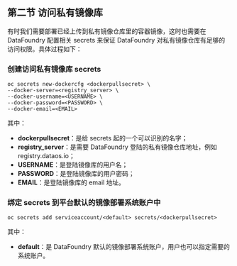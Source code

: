 ## 第二节 访问私有镜像库

有时我们需要部署已经上传到私有镜像仓库里的容器镜像，这时也需要在 DataFoundry 配置相关 secrets 来保证 DataFoundry 对私有镜像仓库有足够的访问权限。具体过程如下：

### 创建访问私有镜像库 secrets

``` 
oc secrets new-dockercfg <dockerpullsecret> \
--docker-server=<registry_server> \
--docker-username=<USERNAME> \ 
--docker-password=<PASSWORD> \
--docker-email=<EMAIL>
``` 

其中：

- **dockerpullsecret**：是给 secrets 起的一个可以识别的名字；
- **registry_server**：是需要 DataFoundry 登陆的私有镜像仓库地址，例如 registry.dataos.io；
- **USERNAME**：是登陆镜像库的用户名；
- **PASSWORD**：是登陆镜像库的用户密码；
- **EMAIL**：是登陆镜像库的 email 地址。

### 绑定 secrets 到平台默认的镜像部署系统账户中

```
oc secrets add serviceaccount/<default> secrets/<dockerpullsecret>
```

其中：

- **default**：是 DataFoundry 默认的镜像部署系统账户，用户也可以指定需要的系统账户。